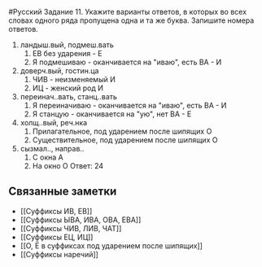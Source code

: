 #Русский 
Задание 11. Укажите варианты ответов, в которых во всех словах одного ряда пропущена
одна и та же буква. Запишите номера ответов.
1. ландыш.вый, подмеш.вать
	1. ЕВ без ударения - Е
	2. Я подмешиваю - оканчивается на "иваю", есть ВА - И
2. доверч.вый, гостин.ца
	1. ЧИВ - неизменяемый И
	2. ИЦ - женский род И
3. переинач..вать, станц..вать
	1. Я переиначиваю - оканчивается на "иваю", есть ВА - И
	2. Я станцую - оканчивается на "ую", нет ВА - Е
4. холщ..вый, реч.нка
	1. Прилагательное, под ударением после шипящих О
	2. Существительное, под ударением после шипящих О
5. сызмал.., направ..
	1. С окна А
	2. На окно О
Ответ: 24
## Связанные заметки
- [[Суффиксы ИВ, ЕВ]]
- [[Суффиксы ЫВА, ИВА, ОВА, ЕВА]]
- [[Суффиксы ЧИВ, ЛИВ, ЧАТ]]
- [[Суффиксы ЕЦ, ИЦ]]
- [[О, Ё в суффиксах под ударением после шипящих]]
- [[Суффиксы наречий]]
